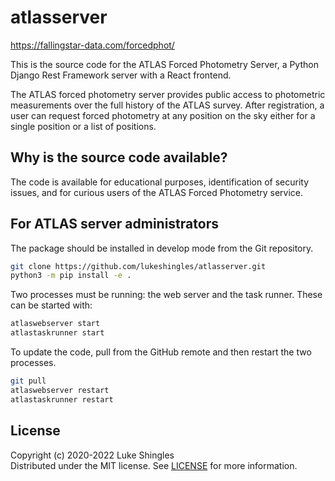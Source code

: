 # atlasserver

https://fallingstar-data.com/forcedphot/

This is the source code for the ATLAS Forced Photometry Server, a Python Django Rest Framework server with a React frontend.

The ATLAS forced photometry server provides public
access to photometric measurements over the full history of the ATLAS
survey. After registration, a user can request forced photometry at
any position on the sky either for a single position or a list of positions.

## Why is the source code available?
The code is available for educational purposes, identification of security issues, and for curious users of the ATLAS Forced Photometry service.

## For ATLAS server administrators
The package should be installed in develop mode from the Git repository.
```sh
git clone https://github.com/lukeshingles/atlasserver.git
python3 -m pip install -e .
```

Two processes must be running: the web server and the task runner. These can be started with:   
```sh
atlaswebserver start
atlastaskrunner start
```
To update the code, pull from the GitHub remote and then restart the two processes.
```sh
git pull
atlaswebserver restart
atlastaskrunner restart
```

## License

Copyright (c) 2020-2022 Luke Shingles
<br/>Distributed under the MIT license. See [LICENSE](https://github.com/lukeshingles/atlasserver/blob/main/LICENSE) for more information.